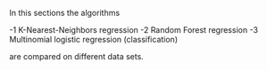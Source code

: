 In this sections the algorithms

-1 K-Nearest-Neighbors regression
-2 Random Forest regression
-3 Multinomial logistic regression (classification)

are compared on different data sets.

